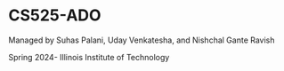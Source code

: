 # CS525-ADO

Managed by Suhas Palani, Uday Venkatesha, and Nishchal Gante Ravish

Spring 2024- Illinois Institute of Technology







